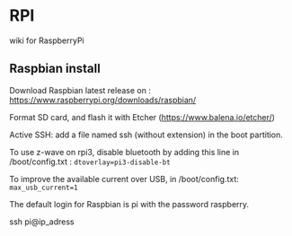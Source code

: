 # RPI
wiki for RaspberryPi


## Raspbian install

Download Raspbian latest release on : https://www.raspberrypi.org/downloads/raspbian/

Format SD card, and flash it with Etcher (https://www.balena.io/etcher/) 

Active SSH: add a file named ssh (without extension) in the boot partition.

To use z-wave on rpi3, disable bluetooth by adding this line in /boot/config.txt :
`dtoverlay=pi3-disable-bt`

To improve the available current over USB, in /boot/config.txt: `max_usb_current=1`

The default login for Raspbian is pi with the password raspberry.

ssh pi@ip_adress
